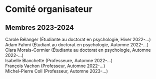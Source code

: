 # Comité organisateur


## Membres 2023-2024
Carole Bélanger (Étudiante au doctorat en psychologie, Hiver 2022-...)  
Adam Fahmi (Étudiant au doctorat en psychologie, Automne 2022-...)  
Clara Morais-Cormier (Étudiante au doctorat en psychologie, Automne 2022-...)  
Isabelle Blanchette (Professeure, Automne 2022-...)  
François Vachon (Professeur, Automne 2022-...)  
Michel-Pierre Coll (Professeur, Automne 2023-...) 

